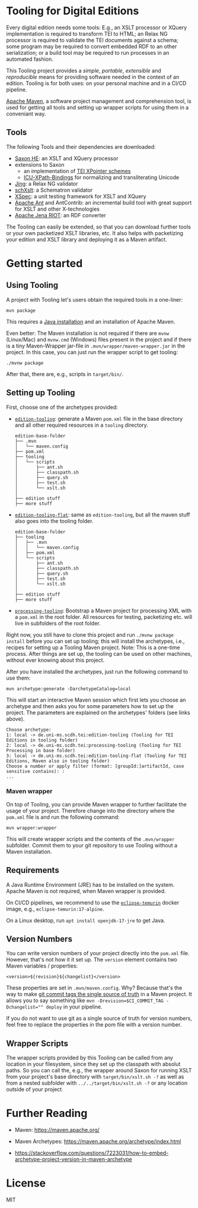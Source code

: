 # Tooling for Digital Editions

Every digital edition needs some tools: E.g., an XSLT processor or
XQuery implementation is required to transform TEI to HTML; an Relax
NG processor is required to validate the TEI documents against a
schema; some program may be required to convert embedded RDF to an
other serialization; or a build tool may be required to run
processes in an automated fashion.

This Tooling project provides a *simple*, *portable*, *extensible* and
*reproducible* means for providing software needed in the context of
an edition. Tooling is for both uses: on your personal machine and in
a CI/CD pipeline.

[Apache Maven](https://maven.apache.org/index.html), a software
project management and comprehension tool, is used for getting all
tools and setting up wrapper scripts for using them in a conveniant
way.


## Tools

The following Tools and their dependencies are downloaded:

- [Saxon HE](https://www.saxonica.com/welcome/welcome.xml): an XSLT
  and XQuery processor
- extensions to Saxon
  - an implementation of [TEI XPointer schemes](https://github.com/SCDH/tei-xpointer-schemes)
  - [ICU-XPath-Bindings](https://github.com/SCDH/icu-xpath-bindings)
    for normalizing and transliterating Unicode
- [Jing](https://relaxng.org/jclark/jing.html): a Relax NG validator
- [schXslt](https://github.com/schxslt/schxslt): a Schematron
  validator
- [XSpec](https://github.com/xspec/xspec): a unit testing framework
  for XSLT and XQuery
- [Apache Ant](https://ant.apache.org/) and AntContrib: an incremental
  build tool with great support for XSLT and other X-technologies
- [Apache Jena RIOT](https://jena.apache.org/documentation/io/): an
  RDF converter

The Tooling can easily be extended, so that you can download further
tools or your own packetized XSLT libraries, etc.  It also helps with
packetizing your edition and XSLT library and deploying it as a Maven
artifact.

# Getting started

## Using Tooling

A project with Tooling let's users obtain the required tools in a one-liner:

```
mvn package
```

This requires a [Java installation](#requirements) and an installation
of Apache Maven.

Even better: The Maven installation is not required if there are
`mvnw` (Linux/Mac) and `mvnw.cmd` (Windows) files present in the
project and if there is a tiny Maven-Wrapper jar-file in
`.mvn/wrapper/maven-wrapper.jar` in the project. In this case, you can
just run the wrapper script to get tooling:

```
./mvnw package
```

After that, there are, e.g., scripts in `target/bin/`.


## Setting up Tooling

First, choose one of the archetypes provided:

- [`edition-tooling`](edition): generate a Maven `pom.xml` file in the base
  directory and all other required resources in a `tooling`
  directory.
  ```
  edition-base-folder
  ├── .mvn
  │   └── maven.config
  ├── pom.xml
  ├── tooling
  │   └── scripts
  │       ├── ant.sh
  │       ├── classpath.sh
  │       ├── query.sh
  │       ├── test.sh
  │       └── xslt.sh
  │
  ├── edition stuff
  ├── more stuff
  ```

- [`edition-tooling-flat`](edition-flat): same as `edition-tooling`, but all the maven
  stuff also goes into the tooling folder.
  ```
  edition-base-folder
  ├── tooling
  │   ├── .mvn
  │   │   └── maven.config
  │   ├── pom.xml
  │   └── scripts
  │       ├── ant.sh
  │       ├── classpath.sh
  │       ├── query.sh
  │       ├── test.sh
  │       └── xslt.sh
  │
  ├── edition stuff
  ├── more stuff
  ```

- [`processing-tooling`](processing): Bootstrap a Maven project for
  processing XML with a `pom.xml` in the root folder. All resources
  for testing, packetizing etc. will live in subfolders of the root
  folder.




Right now, you still have to clone this project and run `./mvnw
package install` before you can set up tooling; this will install the
archetypes, i.e., recipes for setting up a Tooling Maven
project. Note: This is a one-time process. After things are set up,
the tooling can be used on other machines, without ever knowing about
this project.

After you have installed the archetypes, just run the following
command to use them:

```
mvn archetype:generate -DarchetypeCatalog=local
```

This will start an interactive Maven session which first lets you
choose an archetype and then asks you for some parameters how to set
up the project. The parameters are explained on the archetypes'
folders (see links above).

```
Choose archetype:
1: local -> de.uni-ms.scdh.tei:edition-tooling (Tooling for TEI Editions in tooling folder)
2: local -> de.uni-ms.scdh.tei:processing-tooling (Tooling for TEI Processing in base folder)
3: local -> de.uni-ms.scdh.tei:edition-tooling-flat (Tooling for TEI Editions, Maven also in tooling folder)
Choose a number or apply filter (format: [groupId:]artifactId, case sensitive contains): : 
...
```


### Maven wrapper

On top of Tooling, you can provide Maven wrapper to further facilitate
the usage of your project. Therefore change into the directory where
the `pom.xml` file is and run the following command:

```
mvn wrapper:wrapper
```

This will create wrapper scripts and the contents of the
`.mvn/wrapper` subfolder. Commit them to your git repository to use
Tooling without a Maven installation.


## Requirements

A Java Runtime Environment (JRE) has to be installed on the
system. Apache Maven is not required, when Maven wrapper is provided.

On CI/CD pipelines, we recommend to use the
[`eclipse-temurin`](https://hub.docker.com/_/eclipse-temurin) docker
image, e.g., `eclipse-temurin:17-alpine`.

On a Linux desktop, run `apt install openjdk-17-jre` to get Java.



## Version Numbers

You can write version numbers of your project directly into the
`pom.xml` file. However, that's not how it it set up. The `version`
element contains two Maven variables / properties:

	<version>${revision}${changelist}</version>
	
These properties are set in `.mvn/maven.config`. Why? Because that's
the way to make [git commit tags the single source of
truth](https://maven.apache.org/maven-ci-friendly.html) in a Maven
project. It allows you to say something like `mvn
-Drevision=$CI_COMMIT_TAG -Dchangelist="" deploy` in your pipeline.

If you do not want to use git as a single source of truth for version
numbers, feel free to replace the properties in the pom file with a
version number.


## Wrapper Scripts

The wrapper scripts provided by this Tooling can be called from any
location in your filesystem, since they set up the classpath with
absolut paths. So you can call the, e.g., the wrapper around Saxon for
running XSLT from your project's base directory with
`target/bin/xslt.sh -?` as well as from a nested subfolder with
`../../target/bin/xslt.sh -?` or any location outside of your project.


# Further Reading

- Maven: https://maven.apache.org/

- Maven Archetypes: https://maven.apache.org/archetype/index.html

- https://stackoverflow.com/questions/7223031/how-to-embed-archetype-project-version-in-maven-archetype


# License

MIT
